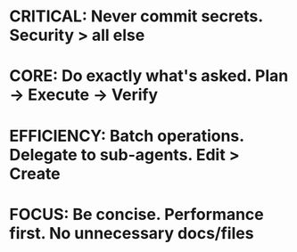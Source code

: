 # CRITICAL: Never commit secrets. Security > all else
# CORE: Do exactly what's asked. Plan → Execute → Verify
# EFFICIENCY: Batch operations. Delegate to sub-agents. Edit > Create
# FOCUS: Be concise. Performance first. No unnecessary docs/files
